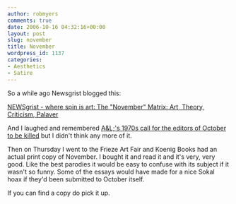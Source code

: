 ```yaml
---
author: robmyers
comments: true
date: 2006-10-16 04:32:16+00:00
layout: post
slug: november
title: November
wordpress_id: 1137
categories:
- Aesthetics
- Satire
---
```


So a while ago Newsgrist blogged this:  
  
[NEWSgrist - where spin is art: The "November" Matrix: Art, Theory, Criticism, Palaver](http://newsgrist.typepad.com/underbelly/2006/04/the_november_ma.html)  
  
And I laughed and remembered [A&L;'s 1970s call for the editors of October to be killed](/weblog/2005/03/23/art-since-1900/) but I didn't think any more of it.  
  
Then on Thursday I went to the Frieze Art Fair and Koenig Books had an actual print copy of November. I bought it and read it and it's very, very good. Like the best parodies it would be easy to confuse with its subject if it wasn't so funny. Some of the essays would have made for a nice Sokal hoax if they'd been submitted to October itself.  
  
If you can find a copy do pick it up.  


